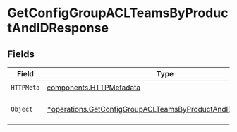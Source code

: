 # GetConfigGroupACLTeamsByProductAndIDResponse


## Fields

| Field                                                                                                                                       | Type                                                                                                                                        | Required                                                                                                                                    | Description                                                                                                                                 |
| ------------------------------------------------------------------------------------------------------------------------------------------- | ------------------------------------------------------------------------------------------------------------------------------------------- | ------------------------------------------------------------------------------------------------------------------------------------------- | ------------------------------------------------------------------------------------------------------------------------------------------- |
| `HTTPMeta`                                                                                                                                  | [components.HTTPMetadata](../../models/components/httpmetadata.md)                                                                          | :heavy_check_mark:                                                                                                                          | N/A                                                                                                                                         |
| `Object`                                                                                                                                    | [*operations.GetConfigGroupACLTeamsByProductAndIDResponseBody](../../models/operations/getconfiggroupaclteamsbyproductandidresponsebody.md) | :heavy_minus_sign:                                                                                                                          | a list of TeamAccessControlList objects                                                                                                     |